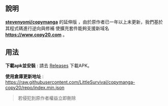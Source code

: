 ## 說明 
[**stevenyomi/copymanga**](https://github.com/stevenyomi/copymanga) 的延伸版 ，由於原作者已一年以上未更新，我們基於其程式碼進行逆向與修補
使擴充套件能夠支援新域名 **https://www.copy20.com** 。

## 用法
**下載apk並安裝** : 
請去 [Releases](https://github.com/LittleSurvival/copymanga-copy20/releases/tag/copymanga) 下載APK。

**使用倉庫更新地址** : 
https://raw.githubusercontent.com/LittleSurvival/copymanga-copy20/repo/index.min.json


> 若侵犯到原作者權益立即刪除
